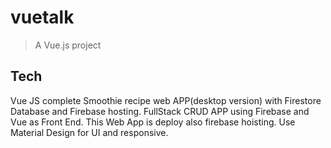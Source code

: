 # vuetalk

> A Vue.js project

## Tech
Vue JS complete Smoothie recipe web APP(desktop version) with Firestore Database and Firebase hosting. FullStack CRUD APP using Firebase and Vue as Front End. This Web App is deploy also firebase hoisting. Use Material Design for UI and responsive.

